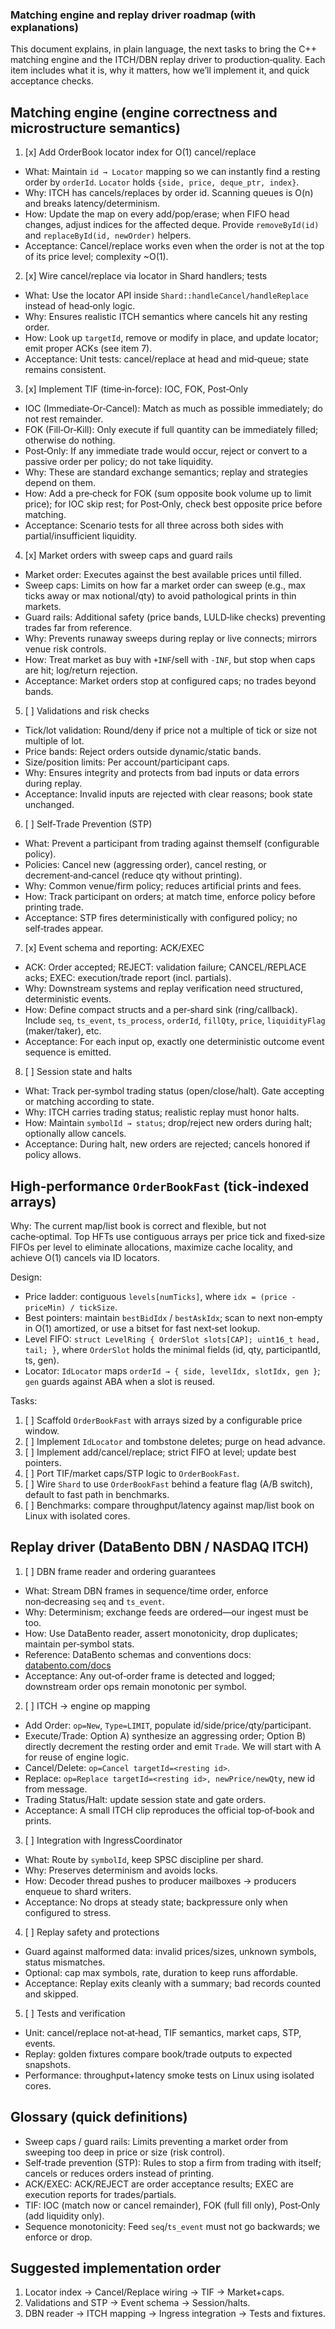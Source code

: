 ### Matching engine and replay driver roadmap (with explanations)

This document explains, in plain language, the next tasks to bring the C++ matching engine and the ITCH/DBN replay driver to production‑quality. Each item includes what it is, why it matters, how we’ll implement it, and quick acceptance checks.

## Matching engine (engine correctness and microstructure semantics)

1) [x] Add OrderBook locator index for O(1) cancel/replace
- What: Maintain `id → Locator` mapping so we can instantly find a resting order by `orderId`. `Locator` holds `{side, price, deque_ptr, index}`.
- Why: ITCH has cancels/replaces by order id. Scanning queues is O(n) and breaks latency/determinism.
- How: Update the map on every add/pop/erase; when FIFO head changes, adjust indices for the affected deque. Provide `removeById(id)` and `replaceById(id, newOrder)` helpers.
- Acceptance: Cancel/replace works even when the order is not at the top of its price level; complexity ~O(1).

2) [x] Wire cancel/replace via locator in Shard handlers; tests
- What: Use the locator API inside `Shard::handleCancel/handleReplace` instead of head‑only logic.
- Why: Ensures realistic ITCH semantics where cancels hit any resting order.
- How: Look up `targetId`, remove or modify in place, and update locator; emit proper ACKs (see item 7).
- Acceptance: Unit tests: cancel/replace at head and mid‑queue; state remains consistent.

3) [x] Implement TIF (time‑in‑force): IOC, FOK, Post‑Only
- IOC (Immediate‑Or‑Cancel): Match as much as possible immediately; do not rest remainder.
- FOK (Fill‑Or‑Kill): Only execute if full quantity can be immediately filled; otherwise do nothing.
- Post‑Only: If any immediate trade would occur, reject or convert to a passive order per policy; do not take liquidity.
- Why: These are standard exchange semantics; replay and strategies depend on them.
- How: Add a pre‑check for FOK (sum opposite book volume up to limit price); for IOC skip rest; for Post‑Only, check best opposite price before matching.
- Acceptance: Scenario tests for all three across both sides with partial/insufficient liquidity.

4) [x] Market orders with sweep caps and guard rails
- Market order: Executes against the best available prices until filled.
- Sweep caps: Limits on how far a market order can sweep (e.g., max ticks away or max notional/qty) to avoid pathological prints in thin markets.
- Guard rails: Additional safety (price bands, LULD‑like checks) preventing trades far from reference.
- Why: Prevents runaway sweeps during replay or live connects; mirrors venue risk controls.
- How: Treat market as buy with `+INF`/sell with `-INF`, but stop when caps are hit; log/return rejection.
- Acceptance: Market orders stop at configured caps; no trades beyond bands.

5) [ ] Validations and risk checks
- Tick/lot validation: Round/deny if price not a multiple of tick or size not multiple of lot.
- Price bands: Reject orders outside dynamic/static bands.
- Size/position limits: Per account/participant caps.
- Why: Ensures integrity and protects from bad inputs or data errors during replay.
- Acceptance: Invalid inputs are rejected with clear reasons; book state unchanged.

6) [ ] Self‑Trade Prevention (STP)
- What: Prevent a participant from trading against themself (configurable policy).
- Policies: Cancel new (aggressing order), cancel resting, or decrement‑and‑cancel (reduce qty without printing).
- Why: Common venue/firm policy; reduces artificial prints and fees.
- How: Track participant on orders; at match time, enforce policy before printing trade.
- Acceptance: STP fires deterministically with configured policy; no self‑trades appear.

7) [x] Event schema and reporting: ACK/EXEC
- ACK: Order accepted; REJECT: validation failure; CANCEL/REPLACE acks; EXEC: execution/trade report (incl. partials).
- Why: Downstream systems and replay verification need structured, deterministic events.
- How: Define compact structs and a per‑shard sink (ring/callback). Include `seq`, `ts_event`, `ts_process`, `orderId`, `fillQty`, `price`, `liquidityFlag` (maker/taker), etc.
- Acceptance: For each input op, exactly one deterministic outcome event sequence is emitted.

8) [ ] Session state and halts
- What: Track per‑symbol trading status (open/close/halt). Gate accepting or matching according to state.
- Why: ITCH carries trading status; realistic replay must honor halts.
- How: Maintain `symbolId → status`; drop/reject new orders during halt; optionally allow cancels.
- Acceptance: During halt, new orders are rejected; cancels honored if policy allows.

## High‑performance `OrderBookFast` (tick‑indexed arrays)

Why: The current map/list book is correct and flexible, but not cache‑optimal. Top HFTs use contiguous arrays per price tick and fixed‑size FIFOs per level to eliminate allocations, maximize cache locality, and achieve O(1) cancels via ID locators.

Design:
- Price ladder: contiguous `levels[numTicks]`, where `idx = (price - priceMin) / tickSize`.
- Best pointers: maintain `bestBidIdx` / `bestAskIdx`; scan to next non‑empty in O(1) amortized, or use a bitset for fast next‑set lookup.
- Level FIFO: `struct LevelRing { OrderSlot slots[CAP]; uint16_t head, tail; }`, where `OrderSlot` holds the minimal fields (id, qty, participantId, ts, gen).
- Locator: `IdLocator` maps `orderId → { side, levelIdx, slotIdx, gen }`; `gen` guards against ABA when a slot is reused.

Tasks:
1) [ ] Scaffold `OrderBookFast` with arrays sized by a configurable price window.
2) [ ] Implement `IdLocator` and tombstone deletes; purge on head advance.
3) [ ] Implement add/cancel/replace; strict FIFO at level; update best pointers.
4) [ ] Port TIF/market caps/STP logic to `OrderBookFast`.
5) [ ] Wire `Shard` to use `OrderBookFast` behind a feature flag (A/B switch), default to fast path in benchmarks.
6) [ ] Benchmarks: compare throughput/latency against map/list book on Linux with isolated cores.

## Replay driver (DataBento DBN / NASDAQ ITCH)

1) [ ] DBN frame reader and ordering guarantees
- What: Stream DBN frames in sequence/time order, enforce non‑decreasing `seq` and `ts_event`.
- Why: Determinism; exchange feeds are ordered—our ingest must be too.
- How: Use DataBento reader, assert monotonicity, drop duplicates; maintain per‑symbol stats.
- Reference: DataBento schemas and conventions docs: [databento.com/docs](http://databento.com/docs/api-reference-historical/basics/schemas-and-conventions?historical=python&live=python&reference=python)
- Acceptance: Any out‑of‑order frame is detected and logged; downstream order ops remain monotonic per symbol.

2) [ ] ITCH → engine op mapping
- Add Order: `op=New`, `Type=LIMIT`, populate id/side/price/qty/participant.
- Execute/Trade: Option A) synthesize an aggressing order; Option B) directly decrement the resting order and emit `Trade`. We will start with A for reuse of engine logic.
- Cancel/Delete: `op=Cancel targetId=<resting id>`.
- Replace: `op=Replace targetId=<resting id>, newPrice/newQty`, new id from message.
- Trading Status/Halt: update session state and gate orders.
- Acceptance: A small ITCH clip reproduces the official top‑of‑book and prints.

3) [ ] Integration with IngressCoordinator
- What: Route by `symbolId`, keep SPSC discipline per shard.
- Why: Preserves determinism and avoids locks.
- How: Decoder thread pushes to producer mailboxes → producers enqueue to shard writers.
- Acceptance: No drops at steady state; backpressure only when configured to stress.

4) [ ] Replay safety and protections
- Guard against malformed data: invalid prices/sizes, unknown symbols, status mismatches.
- Optional: cap max symbols, rate, duration to keep runs affordable.
- Acceptance: Replay exits cleanly with a summary; bad records counted and skipped.

5) [ ] Tests and verification
- Unit: cancel/replace not‑at‑head, TIF semantics, market caps, STP, events.
- Replay: golden fixtures compare book/trade outputs to expected snapshots.
- Performance: throughput+latency smoke tests on Linux using isolated cores.

## Glossary (quick definitions)
- Sweep caps / guard rails: Limits preventing a market order from sweeping too deep in price or size (risk control).
- Self‑trade prevention (STP): Rules to stop a firm from trading with itself; cancels or reduces orders instead of printing.
- ACK/EXEC: ACK/REJECT are order acceptance results; EXEC are execution reports for trades/partials.
- TIF: IOC (match now or cancel remainder), FOK (full fill only), Post‑Only (add liquidity only).
- Sequence monotonicity: Feed `seq`/`ts_event` must not go backwards; we enforce or drop.

## Suggested implementation order
1) Locator index → Cancel/Replace wiring → TIF → Market+caps.
2) Validations and STP → Event schema → Session/halts.
3) DBN reader → ITCH mapping → Ingress integration → Tests and fixtures.



